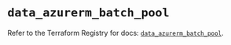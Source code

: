 # `data_azurerm_batch_pool`

Refer to the Terraform Registry for docs: [`data_azurerm_batch_pool`](https://registry.terraform.io/providers/hashicorp/azurerm/3.96.0/docs/data-sources/batch_pool).
